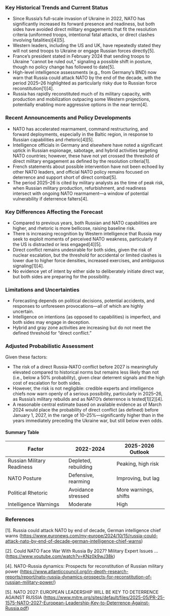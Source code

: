 ### Key Historical Trends and Current Status

- Since Russia’s full-scale invasion of Ukraine in 2022, NATO has significantly increased its forward presence and readiness, but both sides have avoided direct military engagements that fit the resolution criteria (uniformed troops, intentional fatal attacks, or direct clashes involving fatalities)[4][5].
- Western leaders, including the US and UK, have repeatedly stated they will not send troops to Ukraine or engage Russian forces directly[5].
- France’s president stated in February 2024 that sending troops to Ukraine "cannot be ruled out," signaling a possible shift in posture, though no policy change has followed to date[5].
- High-level intelligence assessments (e.g., from Germany’s BND) now warn that Russia could attack NATO by the end of the decade, with the period 2025–26 highlighted as particularly risky due to Russian force reconstitution[1][4].
- Russia has rapidly reconstituted much of its military capacity, with production and mobilization outpacing some Western projections, potentially enabling more aggressive options in the near term[4].

### Recent Announcements and Policy Developments

- NATO has accelerated rearmament, command restructuring, and forward deployments, especially in the Baltic region, in response to Russian capabilities and rhetoric[4][5].
- Intelligence officials in Germany and elsewhere have noted a significant uptick in Russian espionage, sabotage, and hybrid activities targeting NATO countries; however, these have not yet crossed the threshold of direct military engagement as defined by the resolution criteria[1].
- French statements about possible intervention have not been echoed by other NATO leaders, and official NATO policy remains focused on deterrence and support short of direct combat[5].
- The period 2025–26 is cited by military analysts as the time of peak risk, when Russian military production, refurbishment, and readiness intersect with ongoing NATO rearmament—a window of potential vulnerability if deterrence falters[4].

### Key Differences Affecting the Forecast

- Compared to previous years, both Russian and NATO capabilities are higher, and rhetoric is more bellicose, raising baseline risk.
- There is increasing recognition by Western intelligence that Russia may seek to exploit moments of perceived NATO weakness, particularly if the US is distracted or less engaged[4][5].
- Direct conflict remains undesirable for both sides, given the risk of nuclear escalation, but the threshold for accidental or limited clashes is lower due to higher force densities, increased exercises, and ambiguous signaling[1][4].
- No evidence yet of intent by either side to deliberately initiate direct war, but both sides are preparing for the possibility.

### Limitations and Uncertainties

- Forecasting depends on political decisions, potential accidents, and responses to unforeseen provocations—all of which are highly uncertain.
- Intelligence on intentions (as opposed to capabilities) is imperfect, and both sides may engage in deception.
- Hybrid and gray zone activities are increasing but do not meet the defined threshold for “direct conflict.”

### Adjusted Probabilistic Assessment

Given these factors:
- The risk of a direct Russia-NATO conflict before 2027 is meaningfully elevated compared to historical norms but remains less likely than not (i.e., below a 50% probability), given clear deterrent signals and the high cost of escalation for both sides.
- However, the risk is not negligible: credible experts and intelligence chiefs now warn openly of a serious possibility, particularly in 2025–26, as Russia’s military rebuilds and as NATO’s deterrence is tested[1][2][4].
- A reasonable central estimate based on available evidence as of March 2024 would place the probability of direct conflict (as defined) before January 1, 2027, in the range of 10–25%—significantly higher than in the years immediately preceding the Ukraine war, but still below even odds.

#### Summary Table

| Factor                     | 2022-2024              | 2025-2026 Outlook    |
|----------------------------|------------------------|----------------------|
| Russian Military Readiness | Depleted, rebuilding   | Peaking, high risk   |
| NATO Posture               | Defensive, rearming    | Improving, but lag   |
| Political Rhetoric         | Avoidance stressed     | More warnings, shifts|
| Intelligence Warnings      | Moderate               | High                 |

### References

[1]. Russia could attack NATO by end of decade, German intelligence chief warns (https://www.euronews.com/my-europe/2024/10/15/russia-could-attack-nato-by-end-of-decade-german-intelligence-chief-warns)

[2]. Could NATO Face War With Russia By 2027? Military Expert Issues ... (https://www.youtube.com/watch?v=KNz0k9wJ38k)

[4]. NATO-Russia dynamics: Prospects for reconstitution of Russian military power (https://www.atlanticcouncil.org/in-depth-research-reports/report/nato-russia-dynamics-prospects-for-reconstitution-of-russian-military-power/)

[5]. NATO 2027: EUROPEAN LEADERSHIP WILL BE KEY TO DETERRENCE AGAINST RUSSIA (https://www.mitre.org/sites/default/files/2025-05/PR-25-1575-NATO-2027-European-Leadership-Key-to-Deterrence-Against-Russia.pdf)